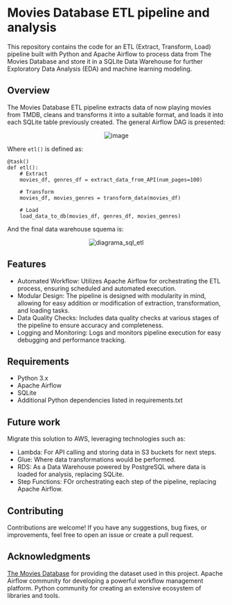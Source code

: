 # Movies Database ETL pipeline and analysis
This repository contains the code for an ETL (Extract, Transform, Load) pipeline built with Python and Apache Airflow to process data from The Movies Database and store it in a SQLite Data Warehouse for further Exploratory Data Analysis (EDA) and machine learning modeling.

## Overview
The Movies Database ETL pipeline extracts data of now playing movies from TMDB, cleans and transforms it into a suitable format, and loads it into each SQLite table previously created. The general Airflow DAG is presented:

<div align="center">
    
 ![image](https://github.com/juasesan/ETL_movies_analysis/assets/51239155/ccc4ce71-b3df-4cc5-9a78-1f71eb03380e)

</div>

Where `etl()` is defined as:
```
@task()
def etl():
    # Extract
    movies_df, genres_df = extract_data_from_API(num_pages=100)

    # Transform
    movies_df, movies_genres = transform_data(movies_df)

    # Load
    load_data_to_db(movies_df, genres_df, movies_genres)
```

And the final data warehouse squema is:

<div align="center">
    
 ![diagrama_sql_etl](https://github.com/juasesan/ETL_movies_analysis/assets/51239155/fd871657-09a5-486f-a439-d2d6e7c7b10c)

</div>

## Features
- Automated Workflow: Utilizes Apache Airflow for orchestrating the ETL process, ensuring scheduled and automated execution.
- Modular Design: The pipeline is designed with modularity in mind, allowing for easy addition or modification of extraction, transformation, and loading tasks.
- Data Quality Checks: Includes data quality checks at various stages of the pipeline to ensure accuracy and completeness.
- Logging and Monitoring: Logs and monitors pipeline execution for easy debugging and performance tracking.

## Requirements
- Python 3.x
- Apache Airflow
- SQLite
- Additional Python dependencies listed in requirements.txt

## Future work
Migrate this solution to AWS, leveraging technologies such as:
- Lambda: For API calling and storing data in S3 buckets for next steps.
- Glue: Where data transformations would be performed.
- RDS: As a Data Warehouse powered by PostgreSQL where data is loaded for analysis, replacing SQLite.
- Step Functions: FOr orchestrating each step of the pipeline, replacing Apache Airflow.

## Contributing
Contributions are welcome! If you have any suggestions, bug fixes, or improvements, feel free to open an issue or create a pull request.

## Acknowledgments
[The Movies Database](https://developer.themoviedb.org/docs/getting-started) for providing the dataset used in this project.
Apache Airflow community for developing a powerful workflow management platform.
Python community for creating an extensive ecosystem of libraries and tools.
